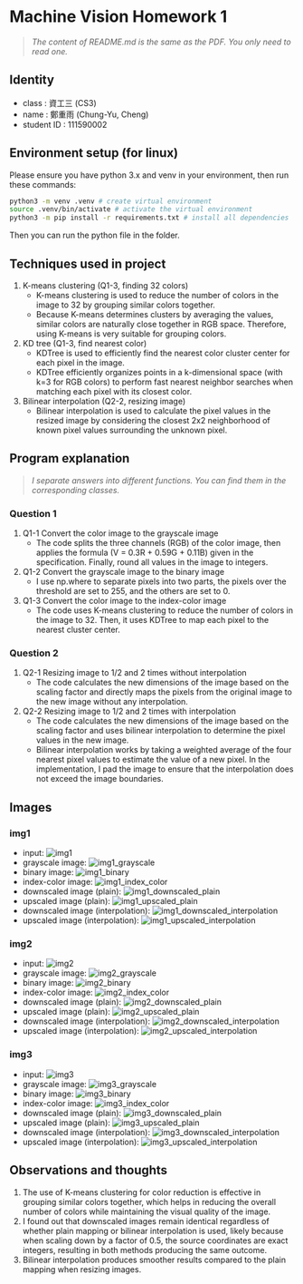 # Machine Vision Homework 1

> *The content of README.md is the same as the PDF. You only need to read one.*

## Identity
- class : 資工三 (CS3)
- name : 鄭重雨 (Chung-Yu, Cheng)
- student ID : 111590002

## Environment setup (for linux)

Please ensure you have python 3.x and venv in your environment, then run these commands:
``` bash
python3 -m venv .venv # create virtual environment
source .venv/bin/activate # activate the virtual environment
python3 -m pip install -r requirements.txt # install all dependencies
```
Then you can run the python file in the folder.

## Techniques used in project

1. K-means clustering (Q1-3, finding 32 colors)
    - K-means clustering is used to reduce the number of colors in the image to 32 by grouping similar colors together.
    - Because K-means determines clusters by averaging the values, similar colors are naturally close together in RGB space. Therefore, using K-means is very suitable for grouping colors.
2. KD tree (Q1-3, find nearest color)
    - KDTree is used to efficiently find the nearest color cluster center for each pixel in the image.
    - KDTree efficiently organizes points in a k-dimensional space (with k=3 for RGB colors) to perform fast nearest neighbor searches when matching each pixel with its closest color.
3. Bilinear interpolation (Q2-2, resizing image)
    - Bilinear interpolation is used to calculate the pixel values in the resized image by considering the closest 2x2 neighborhood of known pixel values surrounding the unknown pixel.

## Program explanation

> *I separate answers into different functions. You can find them in the corresponding classes.*

### Question 1

1. Q1-1 Convert the color image to the grayscale image
    - The code splits the three channels (RGB) of the color image, then applies the formula (V = 0.3R + 0.59G + 0.11B) given in the specification. Finally, round all values in the image to integers.
2. Q1-2 Convert the grayscale image to the binary image
    - I use np.where to separate pixels into two parts, the pixels over the threshold are set to 255, and the others are set to 0.
3. Q1-3 Convert the color image to the index-color image
    - The code uses K-means clustering to reduce the number of colors in the image to 32. Then, it uses KDTree to map each pixel to the nearest cluster center.

### Question 2

1. Q2-1 Resizing image to 1/2 and 2 times without interpolation
    - The code calculates the new dimensions of the image based on the scaling factor and directly maps the pixels from the original image to the new image without any interpolation.
2. Q2-2 Resizing image to 1/2 and 2 times with interpolation
    - The code calculates the new dimensions of the image based on the scaling factor and uses bilinear interpolation to determine the pixel values in the new image.
    - Bilinear interpolation works by taking a weighted average of the four nearest pixel values to estimate the value of a new pixel. In the implementation, I pad the image to ensure that the interpolation does not exceed the image boundaries.

## Images

### img1

- input: ![img1](test_img/img1.jpg)
- grayscale image: ![img1_grayscale](result_img/img1_Q1-1.jpg)
- binary image: ![img1_binary](result_img/img1_Q1-2.jpg)
- index-color image: ![img1_index_color](result_img/img1_Q1-3.jpg)
- downscaled image (plain): ![img1_downscaled_plain](result_img/img1_Q2-1half.jpg)
- upscaled image (plain): ![img1_upscaled_plain](result_img/img1_Q2-1double.jpg)
- downscaled image (interpolation): ![img1_downscaled_interpolation](result_img/img1_Q2-2half.jpg)
- upscaled image (interpolation): ![img1_upscaled_interpolation](result_img/img1_Q2-2double.jpg)

### img2

- input: ![img2](test_img/img2.jpg)
- grayscale image: ![img2_grayscale](result_img/img2_Q1-1.jpg)
- binary image: ![img2_binary](result_img/img2_Q1-2.jpg)
- index-color image: ![img2_index_color](result_img/img2_Q1-3.jpg)
- downscaled image (plain): ![img2_downscaled_plain](result_img/img2_Q2-1half.jpg)
- upscaled image (plain): ![img2_upscaled_plain](result_img/img2_Q2-1double.jpg)
- downscaled image (interpolation): ![img2_downscaled_interpolation](result_img/img2_Q2-2half.jpg)
- upscaled image (interpolation): ![img2_upscaled_interpolation](result_img/img2_Q2-2double.jpg)

### img3

- input: ![img3](test_img/img3.jpg)
- grayscale image: ![img3_grayscale](result_img/img3_Q1-1.jpg)
- binary image: ![img3_binary](result_img/img3_Q1-2.jpg)
- index-color image: ![img3_index_color](result_img/img3_Q1-3.jpg)
- downscaled image (plain): ![img3_downscaled_plain](result_img/img3_Q2-1half.jpg)
- upscaled image (plain): ![img3_upscaled_plain](result_img/img3_Q2-1double.jpg)
- downscaled image (interpolation): ![img3_downscaled_interpolation](result_img/img3_Q2-2half.jpg)
- upscaled image (interpolation): ![img3_upscaled_interpolation](result_img/img3_Q2-2double.jpg)

## Observations and thoughts

1. The use of K-means clustering for color reduction is effective in grouping similar colors together, which helps in reducing the overall number of colors while maintaining the visual quality of the image.
2. I found out that downscaled images remain identical regardless of whether plain mapping or bilinear interpolation is used, likely because when scaling down by a factor of 0.5, the source coordinates are exact integers, resulting in both methods producing the same outcome.
3. Bilinear interpolation produces smoother results compared to the plain mapping when resizing images.
